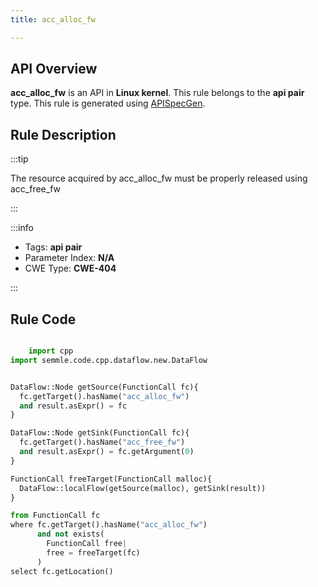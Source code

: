 ```yaml
---
title: acc_alloc_fw

---
```



## API Overview
**acc_alloc_fw** is an API in **Linux kernel**. This rule belongs to the **api pair** type. This rule is generated using [APISpecGen](../../tools/APISpecGen).
## Rule Description

:::tip

The resource acquired by acc_alloc_fw must be properly released using acc_free_fw

:::

:::info

- Tags: **api pair**
- Parameter Index: **N/A**
- CWE Type: **CWE-404**

:::

## Rule Code
```python

    import cpp
import semmle.code.cpp.dataflow.new.DataFlow


DataFlow::Node getSource(FunctionCall fc){
  fc.getTarget().hasName("acc_alloc_fw")
  and result.asExpr() = fc
}

DataFlow::Node getSink(FunctionCall fc){
  fc.getTarget().hasName("acc_free_fw")
  and result.asExpr() = fc.getArgument(0)
}

FunctionCall freeTarget(FunctionCall malloc){
  DataFlow::localFlow(getSource(malloc), getSink(result))
}

from FunctionCall fc
where fc.getTarget().hasName("acc_alloc_fw")
      and not exists(
        FunctionCall free| 
        free = freeTarget(fc)
      )
select fc.getLocation()

    
```